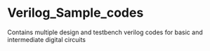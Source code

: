 # Verilog_Sample_codes
Contains multiple design and testbench verilog codes for basic and intermediate digital circuits
